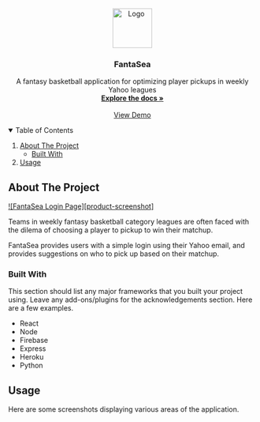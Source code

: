 <!-- PROJECT LOGO -->
<br />
<p align="center">
  <a href="https://github.com/othneildrew/Best-README-Template">
    <img src="images/logo.png" alt="Logo" width="80" height="80">
  </a>

  <h3 align="center">FantaSea</h3>

  <p align="center">
    A fantasy basketball application for optimizing player pickups in weekly Yahoo leagues
    <br />
    <a href="https://github.com/athithianr/FantaSea"><strong>Explore the docs »</strong></a>
    <br />
    <br />
    <a href="https://fantasea.herokuapp.com/">View Demo</a>
  </p>
</p>



<!-- TABLE OF CONTENTS -->
<details open="open">
  <summary>Table of Contents</summary>
  <ol>
    <li>
      <a href="#about-the-project">About The Project</a>
      <ul>
        <li><a href="#built-with">Built With</a></li>
      </ul>
    </li>
    <li><a href="#usage">Usage</a></li>
  </ol>
</details>



<!-- ABOUT THE PROJECT -->
## About The Project

[![FantaSea Login Page][product-screenshot]](https://example.com)

Teams in weekly fantasy basketball category leagues are often faced with the dilema of choosing a player to pickup to win their matchup.

FantaSea provides users with a simple login using their Yahoo email, and provides suggestions on who to pick up based on their matchup.


### Built With

This section should list any major frameworks that you built your project using. Leave any add-ons/plugins for the acknowledgements section. Here are a few examples.
* React
* Node
* Firebase
* Express
* Heroku
* Python


<!-- USAGE EXAMPLES -->
## Usage

Here are some screenshots displaying various areas of the application.
